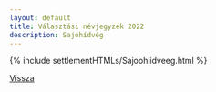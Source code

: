 ```yaml
---
layout: default
title: Választási névjegyzék 2022
description: Sajóhídvég
---
```


{% include settlementHTMLs/Sajoohiidveeg.html %}

[Vissza](./)